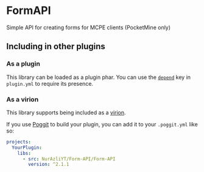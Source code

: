 # FormAPI

Simple API for creating forms for MCPE clients (PocketMine only)

## Including in other plugins

### As a plugin
This library can be loaded as a plugin phar. You can use the [`depend`](https://doc.pmmp.io/en/rtfd/developer-reference/plugin-manifest.html#depend) key in `plugin.yml` to require its presence.

### As a virion
This library supports being included as a [virion](https://github.com/poggit/support/blob/master/virion.md).

If you use [Poggit](https://poggit.pmmp.io) to build your plugin, you can add it to your `.poggit.yml` like so:

```yml
projects:
  YourPlugin:
    libs:
      - src: NurAzliYT/Form-API/Form-API
        version: ^2.1.1
```
